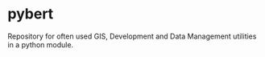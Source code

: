 # pybert
Repository for often used GIS, Development and Data Management utilities in a python module.
